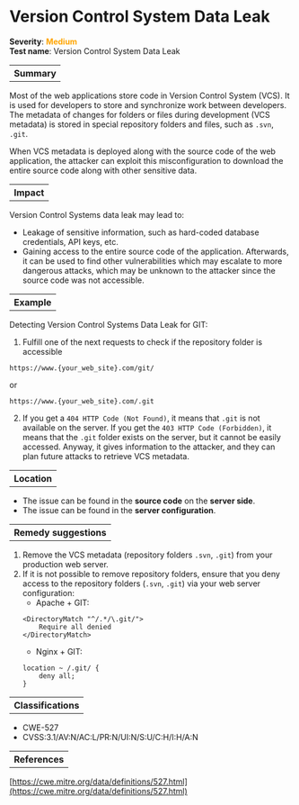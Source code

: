 # Version Control System Data Leak

<b>Severity</b>: <b><font color="orange">Medium</font></b><br>
<b>Test name</b>: Version Control System Data Leak

<table id="simple-table">
    <tr>
        <th><strong>Summary</strong></th>
    </tr>
</table>

Most of the web applications store code in Version Control System (VCS). It is used for developers to store and synchronize work between developers. The metadata of changes for folders or files during development (VCS metadata) is stored in special repository folders and files, such as `.svn`, `.git`.

When VCS metadata is deployed along with the source code of the web application, the attacker can exploit this misconfiguration to download the entire source code along with other sensitive data. 


<table id="simple-table">
    <tr>
        <th><strong>Impact</strong></th>
    </tr>
</table>

Version Control Systems data leak may lead to:
* Leakage of sensitive information, such as hard-coded database credentials, API keys, etc.
* Gaining access to the entire source code of the application. Afterwards, it can be used to find other vulnerabilities which may escalate to more dangerous attacks, which may be unknown to the attacker since the source code was not accessible.


<table id="simple-table">
    <tr>
        <th><strong>Example</strong></th>
    </tr>
</table>

Detecting Version Control Systems Data Leak for GIT:
1. Fulfill one of the next requests to check if the repository folder is accessible 
```
https://www.{your_web_site}.com/git/
```
or
```
https://www.{your_web_site}.com/.git
```

2. If you get a `404 HTTP Code (Not Found)`, it means that `.git` is not available on the server. If you get the `403 HTTP Code (Forbidden)`, it means that the `.git` folder exists on the server, but it cannot be easily accessed. Anyway, it gives information to the attacker, and they can plan future attacks to retrieve VCS metadata.


<table id="simple-table">
    <tr>
        <th><strong>Location</strong></th>
    </tr>
</table>

* The issue can be found in the **source code** on the **server side**.
* The issue can be found in the **server configuration**.


<table id="simple-table">
    <tr>
        <th><strong>Remedy suggestions</strong></th>
    </tr>
</table>

1. Remove the VCS metadata (repository folders `.svn`, `.git`) from your production web server.
2. If it is not possible to remove repository folders, ensure that you deny access to the repository folders (`.svn`, `.git`) via your web server configuration:
    * Apache + GIT:
    ```  
    <DirectoryMatch "^/.*/\.git/">
        Require all denied
    </DirectoryMatch>
    ```
    * Nginx + GIT:
    ```
    location ~ /.git/ {
        deny all;
    }
    ```


<table id="simple-table">
    <tr>
        <th><strong>Classifications</strong></th>
    </tr>
</table>

* CWE-527
* CVSS:3.1/AV:N/AC:L/PR:N/UI:N/S:U/C:H/I:H/A:N


<table id="simple-table">
    <tr>
        <th><strong>References</strong></th>
    </tr>
</table>

[https://cwe.mitre.org/data/definitions/527.html](https://cwe.mitre.org/data/definitions/527.html)